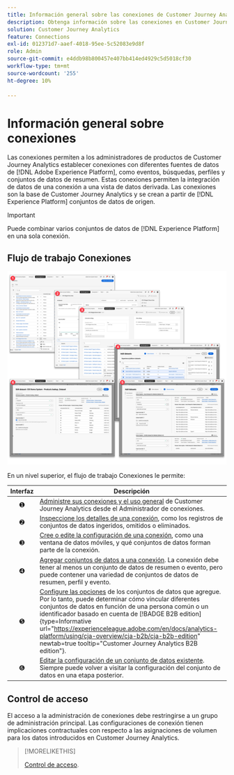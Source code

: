 ```yaml
---
title: Información general sobre las conexiones de Customer Journey Analytics
description: Obtenga información sobre las conexiones en Customer Journey Analytics.
solution: Customer Journey Analytics
feature: Connections
exl-id: 012371d7-aaef-4018-95ee-5c52083e9d8f
role: Admin
source-git-commit: e4ddb98b800457e407bb414ed4929c5d5018cf30
workflow-type: tm+mt
source-wordcount: '255'
ht-degree: 10%

---
```


# Información general sobre conexiones

Las conexiones permiten a los administradores de productos de Customer Journey Analytics establecer conexiones con diferentes fuentes de datos de [!DNL Adobe Experience Platform], como eventos, búsquedas, perfiles y conjuntos de datos de resumen. Estas conexiones permiten la integración de datos de una conexión a una vista de datos derivada. Las conexiones son la base de Customer Journey Analytics y se crean a partir de [!DNL Experience Platform] conjuntos de datos de origen.

>[!IMPORTANT]
>
>Puede combinar varios conjuntos de datos de [!DNL Experience Platform] en una sola conexión.


## Flujo de trabajo Conexiones

![Flujo de trabajo de conexiones](assets/connection-workflow.png)

<!-- Outdated interface 

>[!BEGINSHADEBOX]

See ![VideoCheckedOut](/help/assets/icons/VideoCheckedOut.svg) [Configuring connections](https://video.tv.adobe.com/v/35111/?quality=12&learn=on){target="_blank"} for a demo video.

>[!ENDSHADEBOX]

-->

En un nivel superior, el flujo de trabajo Conexiones le permite:

| Interfaz | Descripción |
|:---:|---|
| ➊ | [Administre sus conexiones y el uso general](manage-connections.md) de Customer Journey Analytics desde el Administrador de conexiones. |
| ➋ | [Inspeccione los detalles de una conexión](manage-connections.md#connection-details), como los registros de conjuntos de datos ingeridos, omitidos o eliminados. |
| ➌ | [Cree o edite la configuración de una conexión](create-connection.md#create-or-edit-a-connection), como una ventana de datos móviles, y qué conjuntos de datos forman parte de la conexión. |
| ➍ | [Agregar conjuntos de datos a una conexión](create-connection.md#add-datasets). La conexión debe tener al menos un conjunto de datos de resumen o evento, pero puede contener una variedad de conjuntos de datos de resumen, perfil y evento. |
| ➎ | [Configure las opciones](create-connection.md#dataset-settings) de los conjuntos de datos que agregue. Por lo tanto, puede determinar cómo vincular diferentes conjuntos de datos en función de una persona común o un identificador basado en cuenta de [!BADGE B2B edition]{type=Informative url="https://experienceleague.adobe.com/en/docs/analytics-platform/using/cja-overview/cja-b2b/cja-b2b-edition" newtab=true tooltip="Customer Journey Analytics B2B edition"}. |
| ➏ | [Editar la configuración de un conjunto de datos existente](create-connection.md#edit-a-dataset). Siempre puede volver a visitar la configuración del conjunto de datos en una etapa posterior. |



## Control de acceso

El acceso a la administración de conexiones debe restringirse a un grupo de administración principal. Las configuraciones de conexión tienen implicaciones contractuales con respecto a las asignaciones de volumen para los datos introducidos en Customer Journey Analytics.

>[!MORELIKETHIS]
>
>[Control de acceso](/help/technotes/access-control.md).

